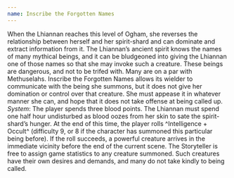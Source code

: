 ```yaml
---
name: Inscribe the Forgotten Names
---
```


When the Lhiannan reaches this level of Ogham, she reverses the relationship between herself and her spirit-shard and can dominate and extract information from it. The Lhiannan’s ancient spirit knows the names of many mythical beings, and it can be bludgeoned into giving the Lhiannan one of those names so that she may invoke such a creature. These beings are dangerous, and not to be trifed with. Many are on a par with Methuselahs. Inscribe the Forgotten Names allows its wielder to communicate with the being she summons, but it does not give her domination or control over that creature. She must appease it in whatever manner she can, and hope that it does not take offense at being called up.
_System_: The player spends three blood points. The Lhiannan must spend one half hour undisturbed as blood oozes from her skin to sate the spirit-shard’s hunger. At the end of this time, the player rolls ^Intelligence + Occult^ (difficulty 9, or 8 if the character has summoned this particular being before). If the roll succeeds, a powerful creature arrives in the immediate vicinity before the end of the current scene. The Storyteller is free to assign game statistics to any creature summoned. Such creatures have their own desires and demands, and many do not take kindly to being called.